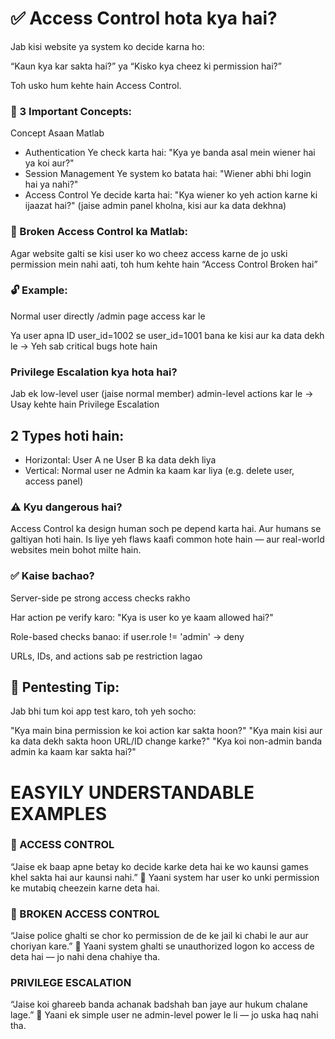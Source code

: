 # ✅ Access Control hota kya hai?
Jab kisi website ya system ko decide karna ho:

“Kaun kya kar sakta hai?”
ya
“Kisko kya cheez ki permission hai?”

Toh usko hum kehte hain Access Control.

### 🧠 3 Important Concepts:
Concept	Asaan Matlab

- Authentication	Ye check karta hai: "Kya ye banda asal mein wiener hai ya koi aur?"
- Session Management	Ye system ko batata hai: "Wiener abhi bhi login hai ya nahi?"
- Access Control	Ye decide karta hai: "Kya wiener ko yeh action karne ki ijaazat hai?" (jaise admin panel kholna, kisi aur ka data dekhna)

### 🚨 Broken Access Control ka Matlab:
Agar website galti se kisi user ko wo cheez access karne de jo uski permission mein nahi aati,
toh hum kehte hain “Access Control Broken hai”

### 🔓 Example:

Normal user directly /admin page access kar le

Ya user apna ID user_id=1002 se user_id=1001 bana ke kisi aur ka data dekh le
→ Yeh sab critical bugs hote hain

### Privilege Escalation kya hota hai?
Jab ek low-level user (jaise normal member) admin-level actions kar le
→ Usay kehte hain Privilege Escalation

## 2 Types hoti hain:

- Horizontal:	User A ne User B ka data dekh liya
- Vertical:	Normal user ne Admin ka kaam kar liya (e.g. delete user, access panel)

### ⚠️ Kyu dangerous hai?
Access Control ka design human soch pe depend karta hai.
Aur humans se galtiyan hoti hain. Is liye yeh flaws kaafi common hote hain — aur real-world websites mein bohot milte hain.

### ✅ Kaise bachao?
Server-side pe strong access checks rakho

Har action pe verify karo: "Kya is user ko ye kaam allowed hai?"

Role-based checks banao: if user.role != 'admin' → deny

URLs, IDs, and actions sab pe restriction lagao

## 🧪 Pentesting Tip:
Jab bhi tum koi app test karo, toh yeh socho:

"Kya main bina permission ke koi action kar sakta hoon?"
"Kya main kisi aur ka data dekh sakta hoon URL/ID change karke?"
"Kya koi non-admin banda admin ka kaam kar sakta hai?"

# EASYILY UNDERSTANDABLE EXAMPLES
### 🧠 ACCESS CONTROL
“Jaise ek baap apne betay ko decide karke deta hai ke wo kaunsi games khel sakta hai aur kaunsi nahi.”
📌 Yaani system har user ko unki permission ke mutabiq cheezein karne deta hai.

### 🚨 BROKEN ACCESS CONTROL
“Jaise police ghalti se chor ko permission de de ke jail ki chabi le aur aur choriyan kare.”
📌 Yaani system ghalti se unauthorized logon ko access de deta hai — jo nahi dena chahiye tha.

### PRIVILEGE ESCALATION
“Jaise koi ghareeb banda achanak badshah ban jaye aur hukum chalane lage.”
📌 Yaani ek simple user ne admin-level power le li — jo uska haq nahi tha.

